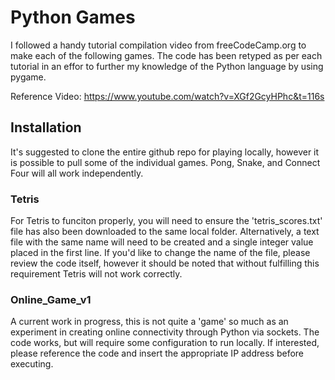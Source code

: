 # Python Games

I followed a handy tutorial compilation video from freeCodeCamp.org to make each of the following games. The code has been retyped as per each tutorial in an effor to further my knowledge of the Python language by using pygame.

Reference Video: https://www.youtube.com/watch?v=XGf2GcyHPhc&t=116s

## Installation

It's suggested to clone the entire github repo for playing locally, however it is possible to pull some of the individual games. Pong, Snake, and Connect Four will all work independently.

### Tetris

For Tetris to funciton properly, you will need to ensure the 'tetris_scores.txt' file has also been downloaded to the same local folder. Alternatively, a text file with the same name will need to be created and a single integer value placed in the first line. If you'd like to change the name of the file, please review the code itself, however it should be noted that without fulfilling this requirement Tetris will not work correctly.

### Online_Game_v1

A current work in progress, this is not quite a 'game' so much as an experiment in creating online connectivity through Python via sockets. The code works, but will require some configuration to run locally. If interested, please reference the code and insert the appropriate IP address before executing.